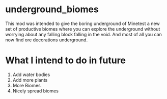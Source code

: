 # underground_biomes
This mod was intended to give the boring underground of Minetest a new set of productive biomes where you can explore the underground without worrying 
about any falling block falling in the void. And most of all you can now find ore decorations underground. 

# What I intend to do in future
1. Add water bodies
2. Add more plants
3. More Biomes
4. Nicely spread biomes
